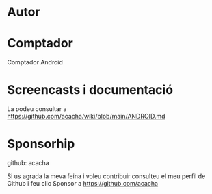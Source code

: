 # Autor

<div class="github-card" data-github="acacha" data-width="400" data-height="" data-theme="default"></div>
<script src="//cdn.jsdelivr.net/github-cards/latest/widget.js"></script>

# Comptador
Comptador Android

# Screencasts i documentació

La podeu consultar a https://github.com/acacha/wiki/blob/main/ANDROID.md

# Sponsorhip

github: acacha

Si us agrada la meva feina i voleu contribuir consulteu el meu perfil de Github i feu clic Sponsor a https://github.com/acacha
